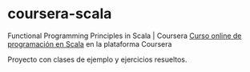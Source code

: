 coursera-scala
==============

Functional Programming Principles in Scala | Coursera
[Curso online de programación en Scala](https://www.coursera.org/course/progfun "Curso online de programación en Scala") en la plataforma Coursera 

Proyecto con clases de ejemplo y ejercicios resueltos.

